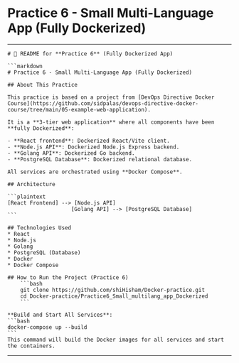 # Practice 6 - Small Multi-Language App (Fully Dockerized)
---
    # 📄 README for **Practice 6** (Fully Dockerized App)

    ```markdown
    # Practice 6 - Small Multi-Language App (Fully Dockerized)

    ## About This Practice

    This practice is based on a project from [DevOps Directive Docker Course](https://github.com/sidpalas/devops-directive-docker-course/tree/main/05-example-web-application).

    It is a **3-tier web application** where all components have been **fully Dockerized**:

    - **React frontend**: Dockerized React/Vite client.
    - **Node.js API**: Dockerized Node.js Express backend.
    - **Golang API**: Dockerized Go backend.
    - **PostgreSQL Database**: Dockerized relational database.

    All services are orchestrated using **Docker Compose**.

    ## Architecture

    ```plaintext
    [React Frontend] --> [Node.js API]
                        [Golang API] --> [PostgreSQL Database]
    ```

    ## Technologies Used
    * React
    * Node.js
    * Golang
    * PostgreSQL (Database)
    * Docker
    * Docker Compose

    ## How to Run the Project (Practice 6)
        ```bash
        git clone https://github.com/shiHisham/Docker-practice.git
        cd Docker-practice/Practice6_Small_multilang_app_Dockerized
        ```

    **Build and Start All Services**:
    ```bash
    docker-compose up --build
    ```
    This command will build the Docker images for all services and start the containers.
---